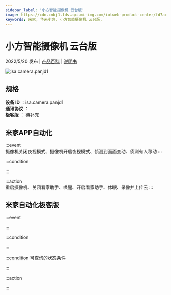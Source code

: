 ```yaml
---
sidebar_label: '小方智能摄像机 云台版'
image: https://cdn.cnbj1.fds.api.mi-img.com/iotweb-product-center/fd7ace675e8406bd288cb8972bf072a2_1651043923381.png?GalaxyAccessKeyId=AKVGLQWBOVIRQ3XLEW&Expires=9223372036854775807&Signature=pzJ5DAPezzb4G43pRu9prytvqfo=
keywords: 米家, 华来小方, 小方智能摄像机 云台版, 
---
```

# 小方智能摄像机 云台版

2022/5/20 发布 | [产品百科](https://home.mi.com/webapp/content/baike/product/index.html?model=isa.camera.panjd1/) | [说明书](https://home.mi.com/views/introduction.html?model=isa.camera.panjd1&region=cn)

![isa.camera.panjd1](https://cdn.cnbj1.fds.api.mi-img.com/iotweb-product-center/fd7ace675e8406bd288cb8972bf072a2_1651043923381.png?GalaxyAccessKeyId=AKVGLQWBOVIRQ3XLEW&Expires=9223372036854775807&Signature=pzJ5DAPezzb4G43pRu9prytvqfo=)

## 规格  
> 
**设备 ID** ：isa.camera.panjd1  
**通讯协议** ：  
**极客版**  ： 待补充 


## 米家APP自动化  

:::event  
摄像机关闭夜视模式、摄像机开启夜视模式、侦测到画面变动、侦测有人移动
:::

:::condition  

:::

:::action   
重启摄像机、关闭看家助手、唤醒、开启看家助手、休眠、录像并上传云
:::

## 米家自动化极客版  

:::event  

:::

:::condition  

:::

:::condition 可查询的状态条件  

:::

:::action  

:::

        
